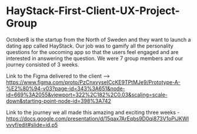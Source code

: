 # HayStack-First-Client-UX-Project-Group

October8 is the startup from the North of Sweden and they want to launch a dating app called HayStack. Our job was to gamify all the personality questions for the uocoming app so that the users feel engaged and are interested in answering the question. We were 7 group members and our journey consisted of 3 weeks.

Link to the Figma delivered to the client --> https://www.figma.com/proto/PzCnxvyseICcKE9TPtMJe9/Prototype-A-%E2%80%94-v03?page-id=343%3A651&node-id=669%3A2055&viewport=322%2C182%2C0.03&scaling=scale-down&starting-point-node-id=398%3A742

Link to the journey we all made this amazing and exciting three weeks - https://docs.google.com/presentation/d/15qax7ArEqbs9D0qi873V1oPiJKWIvvyf/edit#slide=id.p5
